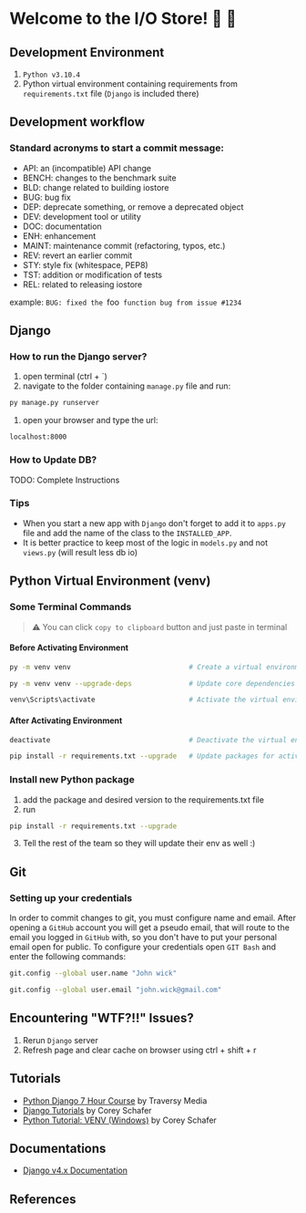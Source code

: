 # Welcome to the I/O Store! :convenience_store: :100:

## Development Environment
1. `Python v3.10.4`
1. Python virtual environment containing requirements from `requirements.txt` file (`Django` is included there)

## Development workflow

### Standard acronyms to start a commit message:
* API: an (incompatible) API change
* BENCH: changes to the benchmark suite
* BLD: change related to building iostore
* BUG: bug fix
* DEP: deprecate something, or remove a deprecated object
* DEV: development tool or utility
* DOC: documentation
* ENH: enhancement
* MAINT: maintenance commit (refactoring, typos, etc.)
* REV: revert an earlier commit
* STY: style fix (whitespace, PEP8)
* TST: addition or modification of tests
* REL: related to releasing iostore

example: `BUG: fixed the `foo` function bug from issue #1234`

## Django
### How to run the Django server?
1. open terminal (ctrl + `)
1. navigate to the folder containing `manage.py` file and run: 
```bash
py manage.py runserver
```
1. open your browser and type the url: 
```browser
localhost:8000
```

### How to Update DB?
TODO: Complete Instructions

### Tips

* When you start a new app with `Django` don't forget to add it to `apps.py` file and add the name of the class to the `INSTALLED_APP`.
* It is better practice to keep most of the logic in `models.py` and not `views.py` (will result less db io)

## Python Virtual Environment (venv)

### Some Terminal Commands
> :warning: You can click `copy to clipboard` button and just paste in terminal

#### Before Activating Environment

```bash
py -m venv venv                             # Create a virtual environment
```
```bash
py -m venv venv --upgrade-deps              # Update core dependencies
```
```bash
venv\Scripts\activate                       # Activate the virtual environment
```

#### After Activating Environment
```bash
deactivate                                  # Deactivate the virtual environment
```
```bash
pip install -r requirements.txt --upgrade   # Update packages for activated env
```

### Install new Python package

1. add the package and desired version to the requirements.txt file
2. run
```bash
pip install -r requirements.txt --upgrade
```
3. Tell the rest of the team so they will update their env as well :)

## Git

### Setting up your credentials
In order to commit changes to git, you must configure name and email.
After opening a `GitHub` account you will get a pseudo email, that will route to the email you logged in `GitHub` with, so you don't have to put your personal email open for public.
To configure your credentials open `GIT Bash` and enter the following commands:
```bash
git.config --global user.name "John wick"
```
```bash
git.config --global user.email "john.wick@gmail.com"
```

## Encountering "WTF?!!" Issues?
1. Rerun `Django` server
1. Refresh page and clear cache on browser using ctrl + shift + r

## Tutorials
* [Python Django 7 Hour Course](https://youtu.be/PtQiiknWUcI) by Traversy Media
* [Django Tutorials](https://youtube.com/playlist?list=PL-osiE80TeTtoQCKZ03TU5fNfx2UY6U4p) by Corey Schafer
* [Python Tutorial: VENV (Windows)](https://youtu.be/APOPm01BVrk) by Corey Schafer

## Documentations
* [Django v4.x Documentation](https://docs.djangoproject.com/en/4.0/)

## References

